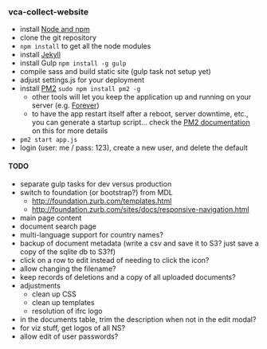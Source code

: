 ### vca-collect-website

- install [Node and npm](http://nodejs.org/)
- clone the git repository
- `npm install` to get all the node modules
- install [Jekyll](https://jekyllrb.com/docs/installation/)
- install Gulp `npm install -g gulp`
- compile sass and build static site (gulp task not setup yet)
- adjust settings.js for your deployment
- install [PM2](https://github.com/Unitech/pm2) `sudo npm install pm2 -g`
  - other tools will let you keep the application up and running on your server (e.g. [Forever](https://github.com/foreverjs/forever))
  - to have the app restart itself after a reboot, server downtime, etc., you can generate a startup script... check the [PM2 documentation](https://github.com/Unitech/pm2#startup-script-generation) on this for more details
- `pm2 start app.js`
- login (user: me / pass: 123), create a new user, and delete the default

#### TODO
- separate gulp tasks for dev versus production
- switch to foundation (or bootstrap?) from MDL
  - http://foundation.zurb.com/templates.html
  - http://foundation.zurb.com/sites/docs/responsive-navigation.html
- main page content
- document search page
- multi-language support for country names?
- backup of document metadata (write a csv and save it to S3? just save a copy of the sqlite db to S3?f)
- click on a row to edit instead of needing to click the icon?
- allow changing the filename?
- keep records of deletions and a copy of all uploaded documents?
- adjustments
  - clean up CSS
  - clean up templates
  - resolution of ifrc logo
- in the documents table, trim the description when not in the edit modal?
- for viz stuff, get logos of all NS?
- allow edit of user passwords?
